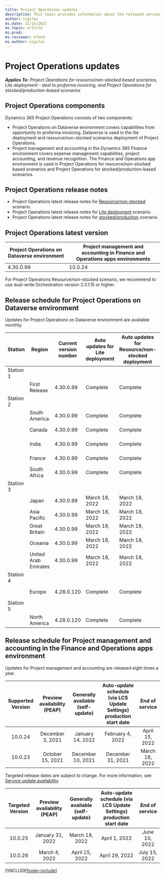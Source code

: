 ```yaml
---
title: Project Operations updates
description: This topic provides information about the released versions of Dynamics 365 Project Operations.
author: sigitac
ms.date: 11/15/2021
ms.topic: article
ms.prod:
ms.reviewer: kfend 
ms.author: sigitac
---
```


# Project Operations updates

_**Applies To:** Project Operations for resource/non-stocked based scenarios, Lite deployment - deal to proforma invoicing, and Project Operations for stocked/production-based scenarios_



## Project Operations components

Dynamics 365 Project Operations consists of two components:

- Project Operations on Dataverse environment covers capabilities from opportunity to proforma invoicing. Dataverse is used in the lite deployment and resource/non-stocked scenarios deployment of Project Operations.
- Project management and accounting in the Dynamics 365 Finance environment covers expense management capabilities, project accounting, and revenue recognition. The Finance and Operations app environment is used in Project Operations for resource/non-stocked based scenarios and Project Operations for stocked/production-based scenarios.

## Project Operations release notes
- Project Operations latest release notes for [Resource/non-stocked](whats-new-feb-2022-resource-based.md) scenario.
- Project Operations latest release notes for [Lite deployment](../pro/whats-new/whats-new-feb-2022-lite.md) scenario.
- Project Operations latest release notes for [stocked/production](../prod-pma/whats-new/whats-new-oct-2021-stocked.md) scenario.

## Project Operations latest version

| Project Operations on Dataverse environment | Project management and accounting in Finance and Operations apps environments | 
| --- | --- |
| 4.30.0.99 | 10.0.24 |

For Project Operations Resource/non-stocked scenario, we recommend to use dual-write Orchestration version 2.3.1.15 or higher.

## Release schedule for Project Operations on Dataverse environment

Updates for Project Operations on Dataverse environment are available monthly. 

| Station | Region | Current version number | Auto updates for Lite deployment | Auto updates for Resource/non-stocked deployment | Next version number | Next version generally available |
|-----------|-----------------------|-----------------|--------------------|---------------------|---------------------|---------------------|
| Station 1 |   &nbsp;              |    &nbsp;       | &nbsp;             |      &nbsp;         |      &nbsp;         |      &nbsp;         |
|   &nbsp;  | First Release         |  4.30.0.99      | Complete           | Complete            | TBD                 | April 1, 2022       |
| Station 2 |   &nbsp;              |    &nbsp;       | &nbsp;             |      &nbsp;         |      &nbsp;         |      &nbsp;         |
|   &nbsp;  | South America         |  4.30.0.99      | Complete           | Complete            | TBD                 | April 8, 2022       |
|   &nbsp;  | Canada                |  4.30.0.99      | Complete           | Complete            | TBD                 | April 8, 2022       |
|   &nbsp;  | India                 |  4.30.0.99      | Complete           | Complete            | TBD                 | April 8, 2022       |
|   &nbsp;  | France                |  4.30.0.99      | Complete           | Complete            | TBD                 | April 8, 2022       |
|   &nbsp;  | South Africa          |  4.30.0.99      | Complete           | Complete            | TBD                 | April 8, 2022       |
| Station 3 |      &nbsp;           |     &nbsp;      |     &nbsp;         |      &nbsp;         |      &nbsp;         |      &nbsp;         |
|   &nbsp;  | Japan                 |  4.30.0.99      | March 18, 2022     | March 18, 2022      | TBD                 | April 15, 2022      |
|   &nbsp;  | Asia Pacific          |  4.30.0.99      | March 18, 2022     | March 18, 2022      | TBD                 | April 15, 2022      |
|   &nbsp;  | Great Britain         |  4.30.0.99      | March 18, 2022     | March 18, 2022      | TBD                 | April 15, 2022      |
|   &nbsp;  | Oceania               |  4.30.0.99      | March 18, 2022     | March 18, 2022      | TBD                 | April 15, 2022      |
|   &nbsp;  | United Arab Emirates  |  4.30.0.99      | March 18, 2022     | March 18, 2022      | TBD                 | April 15, 2022      |
| Station 4 |     &nbsp;            |     &nbsp;      |     &nbsp;         |      &nbsp;         |      &nbsp;         |      &nbsp;         |
|   &nbsp;  | Europe                |  4.28.0.120     | Complete           | Complete            | 4.30.0.99           | March 18, 2022      |
| Station 5 |     &nbsp;            |     &nbsp;      |     &nbsp;         |      &nbsp;         |      &nbsp;         |      &nbsp;         |
|   &nbsp;  | North America         |  4.28.0.120     | Complete           | Complete            | 4.30.0.99           | March 25, 2022      |

## Release schedule for Project management and accounting in the Finance and Operations apps environment

Updates for Project management and accounting are released eight times a year.

|Supported Version| Preview availability (PEAP) | Generally available (self-update) | Auto-update schedule (via LCS Update Settings) production start date |   End of service   |
|:---------------:|:---------------------------:|:---------------------------------:|:--------------------------------------------------------------------:|:------------------:|
|     10.0.24     |      December 3, 2021       |        January 14, 2022           |                          February 4, 2022                            | April 15, 2022     |
|     10.0.23     |      October 15, 2021       |        December 10, 2021          |                          December 31, 2021                           | March 18, 2022     |

Targeted release dates are subject to change. For more information, see [Service update availability](/dynamics365/fin-ops-core/fin-ops/get-started/public-preview-releases?toc=%2fdynamics365%2ffinance%2ftoc.json).

|Targeted Version | Preview availability (PEAP) | Generally available (self-update) | Auto-update schedule (via LCS Update Settings) production start date |   End of service   |
|:---------------:|:---------------------------:|:---------------------------------:|:--------------------------------------------------------------------:|:------------------:|
|     10.0.25     |      January 31, 2022       |        March 18, 2022             |                          April 1, 2022                               | June 10, 2022      |
|     10.0.26     |      March 4, 2022          |        April 15, 2022             |                          April 29, 2022                              | July 15, 2022      |
[!INCLUDE[footer-include](../includes/footer-banner.md)]
